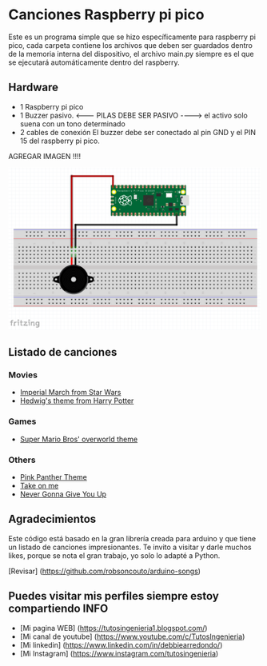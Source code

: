 # Canciones Raspberry pi pico
 
Este es un programa simple que se hizo específicamente para raspberry pi pico, cada carpeta contiene los archivos que deben ser guardados dentro de la memoria interna del dispositivo, el archivo main.py siempre es el que se ejecutará automáticamente dentro del raspberry. 
 
## Hardware
 
- 1 Raspberry pi pico
- 1 Buzzer pasivo. <--- PILAS DEBE SER PASIVO ----> el activo solo suena con un tono determinado
- 2 cables de conexión 
El buzzer debe ser conectado al pin GND y el PIN 15 del raspberry pi pico.

AGREGAR IMAGEN !!!!

![imagen esquemático](esquematico.png)


## Listado de canciones 

### Movies
* [Imperial March from Star Wars](https://github.com/sfiro/RaspberryPIPICO-Songs/blob/main/ImperialMarch/main.py)
* [Hedwig's theme from Harry Potter](https://github.com/sfiro/RaspberryPIPICO-Songs/blob/main/HarryPotter/main.py)


### Games
* [Super Mario Bros' overworld theme](https://github.com/sfiro/RaspberryPIPICO-Songs/blob/main/MarioBross/main.py)

### Others
* [Pink Panther Theme](https://github.com/sfiro/RaspberryPIPICO-Songs/blob/main/PinkPanter/main.py)
* [Take on me](https://github.com/sfiro/RaspberryPIPICO-Songs/blob/main/TakeOnMe/main.py)
* [Never Gonna Give You Up](https://github.com/sfiro/RaspberryPIPICO-Songs/blob/main/NeverGonnaGiveYouUp/main.py)

## Agradecimientos
Este código está basado en la gran librería creada para arduino y que tiene un listado de canciones impresionantes. 
Te invito a visitar y darle muchos likes, porque se nota el gran trabajo, yo solo lo adapté a Python. 

[Revisar] (https://github.com/robsoncouto/arduino-songs)

## Puedes visitar mis perfiles siempre estoy compartiendo INFO

* [Mi pagina WEB] (https://tutosingenieria1.blogspot.com/)
* [Mi canal de youtube] (https://www.youtube.com/c/TutosIngenieria)
* [Mi linkedin] (https://www.linkedin.com/in/debbiearredondo/)
* [Mi Instagram] (https://www.instagram.com/tutosingenieria)
